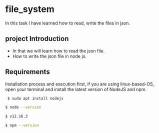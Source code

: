 # file_system
In this task I have learned how to read, write the files in json.

## project Introduction

* In that we will learn how to read the json file.
* How to write the json file in node js.


## Requirements

Installation process and execution first, if you are using linux-based-OS, open your terminal and install the latest version of
NodeJS and npm. 

```bash
 $ sudo apt install nodejs
 ```
 ```bash
 $ node --version
 ```
 ```bash
 $ v12.16.3
 ```
 ```bash
 $ npm --version
 ```
